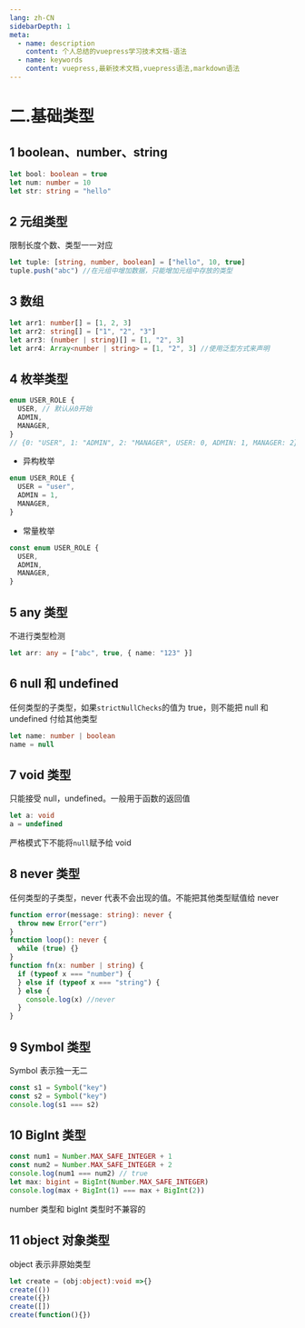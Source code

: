 ```yaml
---
lang: zh-CN
sidebarDepth: 1
meta:
  - name: description
    content: 个人总结的vuepress学习技术文档-语法
  - name: keywords
    content: vuepress,最新技术文档,vuepress语法,markdown语法
---
```


# 二.基础类型

## 1 boolean、number、string

```ts
let bool: boolean = true
let num: number = 10
let str: string = "hello"
```

## 2 元组类型

限制长度个数、类型一一对应

```ts
let tuple: [string, number, boolean] = ["hello", 10, true]
tuple.push("abc") //在元组中增加数据，只能增加元组中存放的类型
```

## 3 数组

```ts
let arr1: number[] = [1, 2, 3]
let arr2: string[] = ["1", "2", "3"]
let arr3: (number | string)[] = [1, "2", 3]
let arr4: Array<number | string> = [1, "2", 3] //使用泛型方式来声明
```

## 4 枚举类型

```ts
enum USER_ROLE {
  USER, // 默认从0开始
  ADMIN,
  MANAGER,
}
// {0: "USER", 1: "ADMIN", 2: "MANAGER", USER: 0, ADMIN: 1, MANAGER: 2}
```

- 异构枚举

```ts
enum USER_ROLE {
  USER = "user",
  ADMIN = 1,
  MANAGER,
}
```

- 常量枚举

```ts
const enum USER_ROLE {
  USER,
  ADMIN,
  MANAGER,
}
```

## 5 any 类型

不进行类型检测

```ts
let arr: any = ["abc", true, { name: "123" }]
```

## 6 null 和 undefined

任何类型的子类型，如果`strictNullChecks`的值为 true，则不能把 null 和 undefined 付给其他类型

```ts
let name: number | boolean
name = null
```

## 7 void 类型

只能接受 null，undefined。一般用于函数的返回值

```ts
let a: void
a = undefined
```

严格模式下不能将`null`赋予给 void

## 8 never 类型

任何类型的子类型，never 代表不会出现的值。不能把其他类型赋值给 never

```ts
function error(message: string): never {
  throw new Error("err")
}
function loop(): never {
  while (true) {}
}
function fn(x: number | string) {
  if (typeof x === "number") {
  } else if (typeof x === "string") {
  } else {
    console.log(x) //never
  }
}
```

## 9 Symbol 类型

Symbol 表示独一无二

```ts
const s1 = Symbol("key")
const s2 = Symbol("key")
console.log(s1 === s2)
```

## 10 BigInt 类型

```ts
const num1 = Number.MAX_SAFE_INTEGER + 1
const num2 = Number.MAX_SAFE_INTEGER + 2
console.log(num1 === num2) // true
let max: bigint = BigInt(Number.MAX_SAFE_INTEGER)
console.log(max + BigInt(1) === max + BigInt(2))
```

number 类型和 bigInt 类型时不兼容的

## 11 object 对象类型

object 表示非原始类型

```ts
let create = (obj:object):void =>{}
create(())
create({})
create([])
create(function(){})
```
